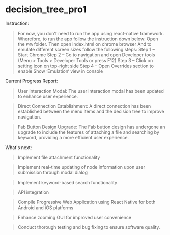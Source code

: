 ﻿# decision_tree_pro1
Instruction:
> For now, you don't need to run the app using react-native framework. Wherefore, to run the app follow the instruction down below:
> Open the <code>PWA</code> folder.
> Then open index.html on chrome browser
> And to emulate different screen sizes follow the following steps:
> Step 1 – Start Chrome
> Step 2 – Go to navigation and open Developer tools (Menu > Tools > Developer Tools or press F12)
> Step 3 – Click on setting icon on top-right side
> Step 4 – Open Overrides section to enable Show ‘Emulation‘ view in console

Current Progress Report:
> User Interaction Modal: The user interaction modal has been updated to enhance user experience.

> Direct Connection Establishment: A direct connection has been established between the menu items and the decision tree to improve navigation.

> Fab Button Design Upgrade: The Fab button design has undergone an upgrade to include the features of attaching a file and searching by keyword, providing a more efficient user experience.

What's next:
> Implement file attachment functionality

> Implement real-time updating of node information upon user submission through modal dialog

> Implement keyword-based search functionality

> API integration

> Compile Progressive Web Application using React Native for both Android and iOS platforms

> Enhance zooming GUI for improved user convenience

> Conduct thorough testing and bug fixing to ensure software quality.

